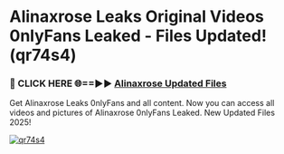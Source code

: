 # Alinaxrose Leaks Original Videos 0nlyFans Leaked - Files Updated! (qr74s4)

<h3>🔴 CLICK HERE 🌐==►► <a href="https://mediafile.pages.dev?q=Alinaxrose&ref=D4RT" rel="nofollow">Alinaxrose Updated Files</a></h3>

Get Alinaxrose Leaks 0nlyFans and all content. Now you can access all videos and pictures of Alinaxrose 0nlyFans Leaked. New Updated Files 2025!

[![qr74s4](https://github.com/user-attachments/assets/8c521d6e-e6e3-4a75-9320-d58ab9d79d5b)](https://mediafile.pages.dev?q=Alinaxrose&ref=D4RT)